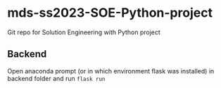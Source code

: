 # mds-ss2023-SOE-Python-project
Git repo for Solution Engineering with Python project

## Backend
Open anaconda prompt (or in which environment flask was installed) in backend folder and run `flask run`